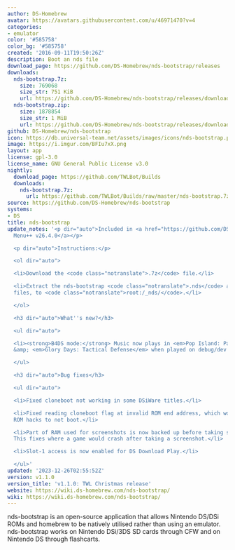 ```yaml
---
author: DS-Homebrew
avatar: https://avatars.githubusercontent.com/u/46971470?v=4
categories:
- emulator
color: '#585758'
color_bg: '#585758'
created: '2016-09-11T19:50:26Z'
description: Boot an nds file
download_page: https://github.com/DS-Homebrew/nds-bootstrap/releases
downloads:
  nds-bootstrap.7z:
    size: 769068
    size_str: 751 KiB
    url: https://github.com/DS-Homebrew/nds-bootstrap/releases/download/v1.1.0/nds-bootstrap.7z
  nds-bootstrap.zip:
    size: 1878854
    size_str: 1 MiB
    url: https://github.com/DS-Homebrew/nds-bootstrap/releases/download/v1.1.0/nds-bootstrap.zip
github: DS-Homebrew/nds-bootstrap
icon: https://db.universal-team.net/assets/images/icons/nds-bootstrap.png
image: https://i.imgur.com/BFIu7xX.png
layout: app
license: gpl-3.0
license_name: GNU General Public License v3.0
nightly:
  download_page: https://github.com/TWLBot/Builds
  downloads:
    nds-bootstrap.7z:
      url: https://github.com/TWLBot/Builds/raw/master/nds-bootstrap.7z
source: https://github.com/DS-Homebrew/nds-bootstrap
systems:
- DS
title: nds-bootstrap
update_notes: '<p dir="auto">Included in <a href="https://github.com/DS-Homebrew/TWiLightMenu/releases/tag/v26.4.0"><strong>TW</strong>i<strong>L</strong>ight
  Menu++ v26.4.0</a></p>

  <p dir="auto">Instructions:</p>

  <ol dir="auto">

  <li>Download the <code class="notranslate">.7z</code> file.</li>

  <li>Extract the nds-bootstrap <code class="notranslate">.nds</code> and <code class="notranslate">.ver</code>
  files, to <code class="notranslate">root:/_nds/</code>.</li>

  </ol>

  <h3 dir="auto">What''s new?</h3>

  <ul dir="auto">

  <li><strong>B4DS mode:</strong> Music now plays in <em>Pop Island: Paperfield</em>
  &amp; <em>Glory Days: Tactical Defense</em> when played on debug/dev DS consoles.</li>

  </ul>

  <h3 dir="auto">Bug fixes</h3>

  <ul dir="auto">

  <li>Fixed cloneboot not working in some DSiWare titles.</li>

  <li>Fixed reading cloneboot flag at invalid ROM end address, which would cause certain
  ROM hacks to not boot.</li>

  <li>Part of RAM used for screenshots is now backed up before taking screenshot.
  This fixes where a game would crash after taking a screenshot.</li>

  <li>Slot-1 access is now enabled for DS Download Play.</li>

  </ul>'
updated: '2023-12-26T02:55:52Z'
version: v1.1.0
version_title: 'v1.1.0: TWL Christmas release'
website: https://wiki.ds-homebrew.com/nds-bootstrap/
wiki: https://wiki.ds-homebrew.com/nds-bootstrap/
---
```

nds-bootstrap is an open-source application that allows Nintendo DS/DSi ROMs and homebrew to be natively utilised rather than using an emulator. nds-bootstrap works on Nintendo DSi/3DS SD cards through CFW and on Nintendo DS through flashcarts.